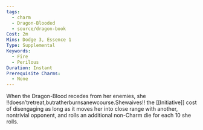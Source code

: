 ```yaml
---
tags:
  - charm
  - Dragon-Blooded
  - source/dragon-book
Cost: 2m
Mins: Dodge 3, Essence 1
Type: Supplemental
Keywords:
  - Fire
  - Perilous
Duration: Instant
Prerequisite Charms:
  - None
---
```

When the Dragon-Blood recedes from her enemies, she !!doesn’tretreat,butratherburnsanewcourse.Shewaives!! the [[Initiative]] cost of disengaging as long as it moves her into close range with another, nontrivial opponent, and rolls an additional non-Charm die for each 10 she rolls.